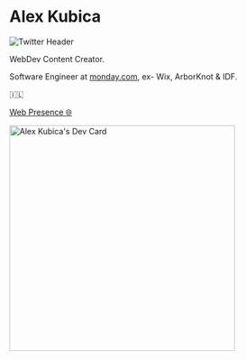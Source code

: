 # Alex Kubica

![Twitter Header](https://github.com/alexkubica/alexkubica/assets/14129135/36612df2-17a5-4be6-8fba-bc68d221f93c)

WebDev Content Creator.

Software Engineer at [monday.com](https://monday.com), ex- Wix, ArborKnot & IDF.

🇮🇱

[Web Presence 🌐](https://linktr.ee/alexkubica)


<a href="https://app.daily.dev/alexkubica_eth"><img src="https://api.daily.dev/devcards/d14201205e9e4ea0a408872046350f4a.png?r=rtd" width="400" alt="Alex Kubica's Dev Card"/></a>
